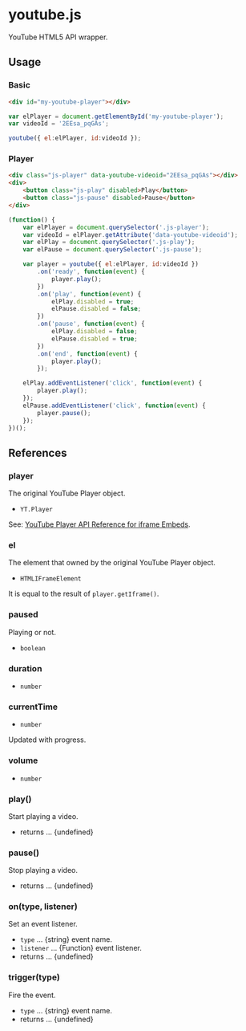 # youtube.js

YouTube HTML5 API wrapper.

## Usage

### Basic

```html
<div id="my-youtube-player"></div>
```

```js
var elPlayer = document.getElementById('my-youtube-player');
var videoId = '2EEsa_pqGAs';

youtube({ el:elPlayer, id:videoId });
```

### Player

```html
<div class="js-player" data-youtube-videoid="2EEsa_pqGAs"></div>
<div>
    <button class="js-play" disabled>Play</button>
    <button class="js-pause" disabled>Pause</button>
</div>
```

```js
(function() {
    var elPlayer = document.querySelector('.js-player');
    var videoId = elPlayer.getAttribute('data-youtube-videoid');
    var elPlay = document.querySelector('.js-play');
    var elPause = document.querySelector('.js-pause');

    var player = youtube({ el:elPlayer, id:videoId })
        .on('ready', function(event) {
            player.play();
        })
        .on('play', function(event) {
            elPlay.disabled = true;
            elPause.disabled = false;
        })
        .on('pause', function(event) {
            elPlay.disabled = false;
            elPause.disabled = true;
        })
        .on('end', function(event) {
            player.play();
        });

    elPlay.addEventListener('click', function(event) {
        player.play();
    });
    elPause.addEventListener('click', function(event) {
        player.pause();
    });
})();
```

## References

### player

The original YouTube Player object.

* `YT.Player`

See: [YouTube Player API Reference for iframe Embeds](https://developers.google.com/youtube/iframe_api_reference).

### el

The element that owned by the original YouTube Player object.

* `HTMLIFrameElement`

It is equal to the result of `player.getIframe()`.

### paused

Playing or not.

* `boolean`

### duration

* `number`

### currentTime

* `number`

Updated with progress.

### volume

* `number`

### play()

Start playing a video.

* returns ... {undefined}

### pause()

Stop playing a video.

* returns ... {undefined}

### on(type, listener)

Set an event listener.

* `type` ... {string} event name.
* `listener` ... {Function} event listener.
* returns ... {undefined}

### trigger(type)

Fire the event.

* `type` ... {string} event name.
* returns ... {undefined}
